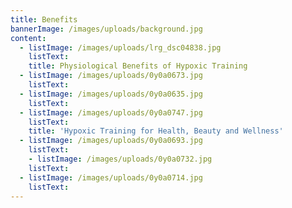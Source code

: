 ```yaml
---
title: Benefits
bannerImage: /images/uploads/background.jpg
content:
  - listImage: /images/uploads/lrg_dsc04838.jpg
    listText:
    title: Physiological Benefits of Hypoxic Training
  - listImage: /images/uploads/0y0a0673.jpg
    listText:
  - listImage: /images/uploads/0y0a0635.jpg
    listText:
  - listImage: /images/uploads/0y0a0747.jpg
    listText:
    title: 'Hypoxic Training for Health, Beauty and Wellness'
  - listImage: /images/uploads/0y0a0693.jpg
    listText:
    - listImage: /images/uploads/0y0a0732.jpg
    listText:
  - listImage: /images/uploads/0y0a0714.jpg
    listText: 
---
```

